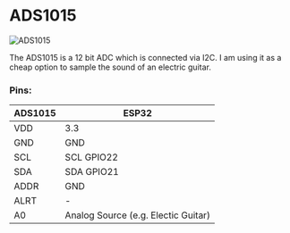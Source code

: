 # ADS1015

![ADS1015](https://pschatzmann.github.io/arduino-audio-tools/doc/resources/ads1015.jpeg)

The ADS1015 is a 12 bit ADC which is connected via I2C. I am using it as a cheap option to sample the sound of an electric guitar.

### Pins:
 
| ADS1015 | ESP32
|---------|---------------
| VDD     | 3.3
| GND     | GND
| SCL     | SCL GPIO22
| SDA     | SDA GPIO21
| ADDR    | GND  
| ALRT    | -
| A0      | Analog Source (e.g. Electic Guitar) 
